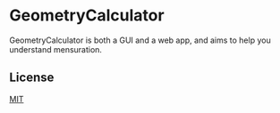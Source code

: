 # GeometryCalculator

GeometryCalculator is both a GUI and a web app, and aims to help you understand mensuration.


## License

[MIT](https://choosealicense.com/licenses/mit/)
